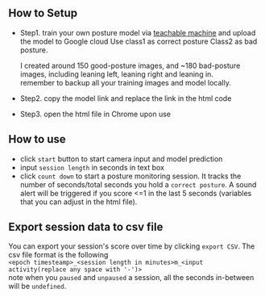 ## How to Setup
* Step1. train your own posture model via [teachable machine](https://teachablemachine.withgoogle.com/train/pose) and upload the model to Google cloud
    Use class1 as correct posture
    Class2 as bad posture.
    
    I created around 150 good-posture images, and ~180 bad-posture images, including 
        leaning left, leaning right and leaning in.  
    remember to backup all your training images and model locally.
* Step2. copy the model link and replace the link in the html code
* Step3. open the html file in Chrome upon use

## How to use

* click `start` button to start camera input and model prediction
* input `session length` in seconds in text box
* click `count down` to start a posture monitoring session. It tracks the number of seconds/total seconds you hold a `correct posture`. A sound alert will be triggered if you score <=1 in the last 5 seconds (variables that you can adjust in the html file).

## Export session data to csv file
You can export your session's score over time by clicking `export CSV`. The csv file format is the following  
`<epoch timesteamp>_<session length in minutes>m_<input activity(replace any space with '-')>`  
note when you `paused` and `unpaused` a session, all the seconds in-between will be `undefined`.
